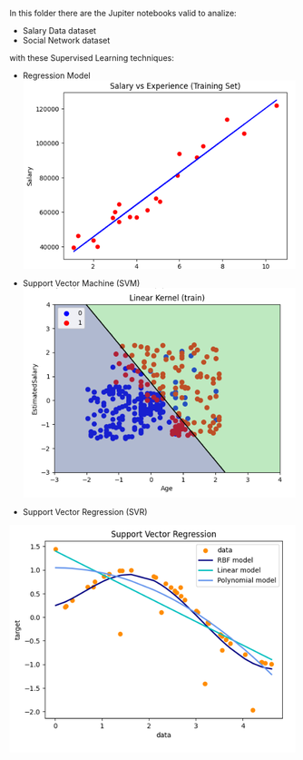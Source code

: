 In this folder there are the Jupiter notebooks valid to analize:
- Salary Data dataset
- Social Network dataset

with these Supervised Learning techniques:

- Regression Model
![regression_salary_data.png](regression_salary_data.png)

- Support Vector Machine (SVM)
![svm_linear_kernel.png](svm_linear_kernel.png)

- Support Vector Regression (SVR)

![SVR_example.png](SVR_example.png)